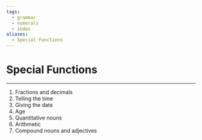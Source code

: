 ```yaml
---
tags:
  - grammar
  - numerals
  - index
aliases:
  - Special Functions
---
```

# Special Functions
---
1. Fractions and decimals
2. Telling the time
3. Giving the date
4. Age
5. Quantitative nouns
6. Arithmetic
7. Compound nouns and adjectives